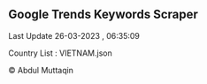 

## Google Trends Keywords Scraper 
 
Last Update 26-03-2023 , 06:35:09

Country List :
VIETNAM.json



© Abdul Muttaqin 
